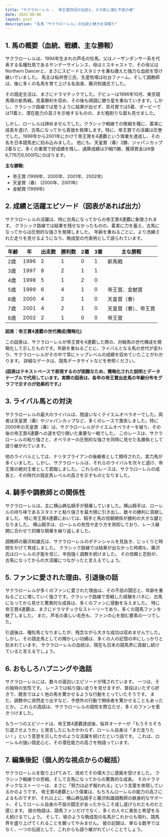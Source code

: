 ```yaml
---
title: "サクラローレル -  帝王賞四冠の伝説と、その影に潜む不屈の魂"
date: 2025-08-06
layout: post
description: "名馬『サクラローレル』の伝説と魅力を深堀り"
---
```


## 1. 馬の概要（血統、戦績、主な勝鞍）

サクラローレルは、1994年生まれの芦毛の牡馬。父はノーザンダンサー系を代表する名種牡馬であるサンデーサイレンス、母はミスキャストで、その母父はNorthern Dancerと、まさにスピードとスタミナを兼ね備えた強力な血統を受け継いでいました。  馬主は桜井啓三氏、生産牧場は社台ファーム、そして調教師は、後に多くの名馬を育て上げる名伯楽、藤沢和雄氏でした。

その競走生活は、まさにドラマチックでした。デビューは1996年10月、東京競馬場の新馬戦。見事勝利を収め、その後も順調に勝ち星を重ねていきます。しかし、クラシック路線では思うように結果が出せず、皐月賞では5着、ダービーでは11着と、潜在能力の高さを示唆するものの、まだ粗削りな面も見せました。

しかし、ローレルは諦めませんでした。クラシック戦線での敗戦を糧に、着実に成長を遂げ、古馬になってから真価を発揮します。特に、帝王賞での活躍は圧巻でした。1999年から2001年にかけて帝王賞を4連覇という偉業を達成し、その名を日本競馬史に刻み込みました。  他にも、天皇賞（春）2勝、ジャパンカップ2着など、多くの重賞で好成績を残し、通算成績は31戦11勝、獲得賞金は6億6,776万6,000円にのぼります。

**主な勝鞍:**

* 帝王賞 (1999年、2000年、2001年、2002年)
* 天皇賞（春） (2000年、2001年)
* 金鯱賞 (1999年)


## 2. 成績と活躍エピソード（図表があれば出力）

サクラローレルの活躍は、特に古馬になってからの帝王賞4連覇に象徴されます。  クラシック路線では結果を残せなかったものの、着実に力を蓄え、古馬になってからは圧倒的な強さを発揮しました。  年齢を重ねるごとに、より洗練された走りを見せるようになり、晩成型の代表例として語られています。

| 年齢 | 年 | 出走数 | 勝利数 | 2着 | 3着 | 主な勝鞍 |
|---|---|---|---|---|---|---|
| 2歳 | 1996 | 2 | 1 | 0 | 1 | 新馬戦 |
| 3歳 | 1997 | 8 | 2 | 1 | 1 |  |
| 4歳 | 1998 | 5 | 1 | 2 | 0 |  |
| 5歳 | 1999 | 6 | 4 | 1 | 0 | 帝王賞、金鯱賞 |
| 6歳 | 2000 | 4 | 2 | 1 | 0 | 天皇賞（春） |
| 7歳 | 2001 | 4 | 2 | 1 | 0 | 天皇賞（春）、帝王賞 |
| 8歳 | 2002 | 2 | 1 | 0 | 0 | 帝王賞 |


**図表：帝王賞4連覇の世代構成(簡略化)**

この図表は、サクラローレルが帝王賞を4連覇した際の、対戦馬の世代構成を簡略化して示したものです。年齢を重ねるごとに、ライバルとなる馬の世代が変わり、サクラローレルがその中で常にトップレベルの成績を収めていたことがわかります。  詳細なデータは、競馬データサイトなどを参照ください。

**(図表はテキストベースで表現するのが困難なため、簡略化された説明とデータテーブルで代用しています。実際の図表は、各年の帝王賞出走馬の年齢分布をグラフで示すのが効果的です。)**


## 3. ライバル馬との対決

サクラローレルの最大のライバルは、間違いなくテイエムオペラオーでした。両者は天皇賞（春）やジャパンカップなど、多くのレースで激突しました。特に2000年の天皇賞（春）は、サクラローレルがテイエムオペラオーを破り、その後の帝王賞4連覇への道を切り開いた重要な一戦でした。  このレースは、サクラローレルの粘り強さと、オペラオーの圧倒的な強さを同時に見せた名勝負として語り継がれています。

他のライバルとしては、ナリタブライアンの後継者として期待された、実力馬が多くいました。しかし、サクラローレルは、それらのライバルを次々と退け、帝王賞の絶対王者として君臨しました。  これらのレースは、サクラローレルの成長と、その時代の競走馬レベルの高さを示すものとなりました。


## 4. 騎手や調教師との関係性

サクラローレルは、主に横山典弘騎手が騎乗していました。横山騎手は、ローレルの持ち味であるスタミナと粘り強さを最大限に引き出し、数々の勝利に貢献しました。  特に帝王賞4連覇においては、騎手と馬の信頼関係が勝利の大きな鍵となりました。  横山騎手は、ローレルの気性や走り方を熟知しており、レース展開に合わせて的確な騎乗を繰り返しました。

調教師の藤沢和雄氏は、サクラローレルのポテンシャルを見抜き、じっくりと時間をかけて育成しました。  クラシック路線では結果が出なかった時期も、藤沢氏はローレルの才能を信じ、辛抱強く調教を続けました。  その信頼と忍耐が、古馬になってからの大活躍につながったと言えるでしょう。


## 5. ファンに愛された理由、引退後の話

サクラローレルが多くのファンに愛された理由は、その不屈の闘志と、年齢を重ねるごとに増していく強さです。クラシック路線で苦戦した経験をバネに、古馬になってから見せた驚異的な成長は、多くのファンに感動を与えました。  特に帝王賞4連覇は、まさにドラマチックなストーリーであり、多くの競馬ファンを魅了しました。  また、芦毛の美しい毛色も、ファンの心を掴む要素の一つでした。

引退後は、種牡馬となりましたが、残念ながら大きな成功は収めませんでした。しかし、その競走馬としての輝かしい功績は、多くの人の記憶の中にしっかりと刻まれています。  サクラローレルの血統は、現在も日本の競馬界に貢献し続けていると言えるでしょう。


## 6. おもしろハプニングや逸話

サクラローレルには、数々の面白いエピソードが残されています。  一つは、その独特の気性です。  レースでは粘り強い走りを見せますが、普段はいたずら好きで、厩舎ではよく他の馬を驚かせるような行動をとっていたそうです。  また、調教中に突然走り出すなど、予想外の行動で関係者を驚かせることもあったとか。  これらの逸話は、サクラローレルの個性を際立たせ、多くのファンを惹きつけました。

もう一つのエピソードは、帝王賞4連覇達成後、桜井オーナーが「もうそろそろ引退させようか」と発言したにもかかわらず、ローレル自身は「まだ走りたい！」という意思を示したかのような活躍を続けたという話です。  これは、ローレルの強い競走心と、その潜在能力の高さを物語っています。


## 7. 編集後記（個人的な視点からの総括）

サクラローレルを取り上げてみて、改めてその偉大さに感銘を受けました。  クラシック戦線での苦戦、そして古馬になってからの驚異的な成長。  そのドラマチックなストーリーは、まさに「努力は必ず報われる」という言葉を体現しているかのようです。  帝王賞4連覇という偉業は、もちろんローレルの能力の高さによるものですが、それ以上に、横山典弘騎手と藤沢和雄調教師の献身的なサポート、そしてローレル自身の不屈の闘志があったからこそ成し遂げられたものだと感じます。  彼の物語は、競馬ファンだけでなく、多くの人々に勇気と希望を与え続けるでしょう。  そして、彼のような晩成型の名馬がこれからも現れ、競馬界を盛り上げてくれることを願ってやみません。  彼の記録は、単なる数字ではなく、一つの伝説として、これからも語り継がれていくことでしょう。

